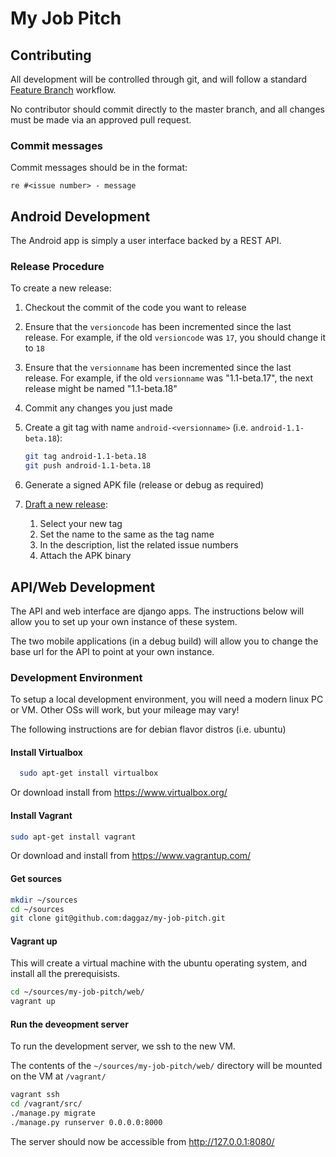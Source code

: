 # My Job Pitch

## Contributing

All development will be controlled through git, and will follow a standard [Feature Branch](https://www.atlassian.com/git/tutorials/comparing-workflows/gitflow-workflow) workflow.

No contributor should commit directly to the master branch, and all changes must be made via an approved pull request.

### Commit messages

Commit messages should be in the format:

`re #<issue number> - message`

## Android Development

The Android app is simply a user interface backed by a REST API.

### Release Procedure

To create a new release:

1. Checkout the commit of the code you want to release
2. Ensure that the `versioncode` has been incremented since the last release. For example, if the old `versioncode` was `17`, you should change it to `18`
3. Ensure that the `versionname` has been incremented since the last release. For example, if the old `versionname` was "1.1-beta.17", the next release might be named "1.1-beta.18"
4. Commit any changes you just made
5. Create a git tag with name `android-<versionname>` (i.e. `android-1.1-beta.18`):

   ```bash
   git tag android-1.1-beta.18
   git push android-1.1-beta.18
   ```

6. Generate a signed APK file (release or debug as required)
7. [Draft a new release](https://github.com/daggaz/my-job-pitch/releases/new):
   1. Select your new tag
   2. Set the name to the same as the tag name
   3. In the description, list the related issue numbers
   4. Attach the APK binary

## API/Web Development

The API and web interface are django apps. The instructions below will allow you to set up your own instance of these system.

The two mobile applications (in a debug build) will allow you to change the base url for the API to point at your own instance.

### Development Environment

To setup a local development environment, you will need a modern linux PC or VM.  Other OSs will work, but your mileage may vary!

The following instructions are for debian flavor distros (i.e. ubuntu)

#### Install Virtualbox

```bash
  sudo apt-get install virtualbox
```

Or download install from https://www.virtualbox.org/

#### Install Vagrant

```bash
sudo apt-get install vagrant
```

Or download and install from https://www.vagrantup.com/

#### Get sources

```bash
mkdir ~/sources
cd ~/sources
git clone git@github.com:daggaz/my-job-pitch.git
```

#### Vagrant up

This will create a virtual machine with the ubuntu operating system, and install all the prerequisists.

```bash
cd ~/sources/my-job-pitch/web/
vagrant up
```

#### Run the deveopment server

To run the development server, we ssh to the new VM.

The contents of the `~/sources/my-job-pitch/web/` directory will be mounted on the VM at `/vagrant/`

```bash
vagrant ssh
cd /vagrant/src/
./manage.py migrate
./manage.py runserver 0.0.0.0:8000
```

The server should now be accessible from http://127.0.0.1:8080/

